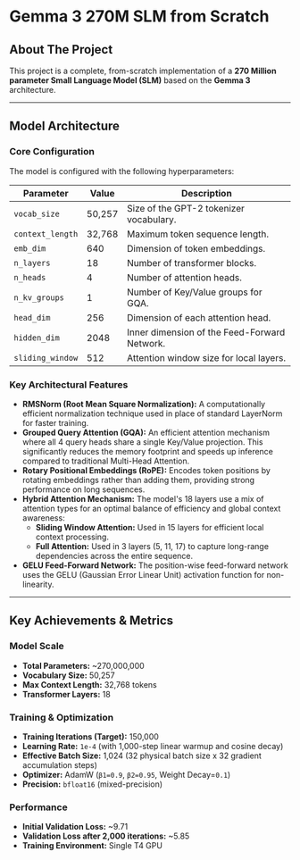 # Gemma 3 270M SLM from Scratch

## About The Project

This project is a complete, from-scratch implementation of a **270 Million parameter Small Language Model (SLM)** based on the **Gemma 3** architecture.



---

## Model Architecture


### Core Configuration

The model is configured with the following hyperparameters:

| Parameter        | Value    | Description                                  |
| ---------------- | -------- | -------------------------------------------- |
| `vocab_size`     | 50,257   | Size of the GPT-2 tokenizer vocabulary.      |
| `context_length` | 32,768   | Maximum token sequence length.               |
| `emb_dim`        | 640      | Dimension of token embeddings.               |
| `n_layers`       | 18       | Number of transformer blocks.                |
| `n_heads`        | 4        | Number of attention heads.                   |
| `n_kv_groups`    | 1        | Number of Key/Value groups for GQA.          |
| `head_dim`       | 256      | Dimension of each attention head.            |
| `hidden_dim`     | 2048     | Inner dimension of the Feed-Forward Network. |
| `sliding_window` | 512      | Attention window size for local layers.      |

### Key Architectural Features

* **RMSNorm (Root Mean Square Normalization):** A computationally efficient normalization technique used in place of standard LayerNorm for faster training.
* **Grouped Query Attention (GQA):** An efficient attention mechanism where all 4 query heads share a single Key/Value projection. This significantly reduces the memory footprint and speeds up inference compared to traditional Multi-Head Attention.
* **Rotary Positional Embeddings (RoPE):** Encodes token positions by rotating embeddings rather than adding them, providing strong performance on long sequences.
* **Hybrid Attention Mechanism:** The model's 18 layers use a mix of attention types for an optimal balance of efficiency and global context awareness:
    * **Sliding Window Attention:** Used in 15 layers for efficient local context processing.
    * **Full Attention:** Used in 3 layers (5, 11, 17) to capture long-range dependencies across the entire sequence.
* **GELU Feed-Forward Network:** The position-wise feed-forward network uses the GELU (Gaussian Error Linear Unit) activation function for non-linearity.

---

## Key Achievements & Metrics


### Model Scale

* **Total Parameters:** ~270,000,000
* **Vocabulary Size:** 50,257
* **Max Context Length:** 32,768 tokens
* **Transformer Layers:** 18

### Training & Optimization

* **Training Iterations (Target):** 150,000
* **Learning Rate:** `1e-4` (with 1,000-step linear warmup and cosine decay)
* **Effective Batch Size:** 1,024 (32 physical batch size x 32 gradient accumulation steps)
* **Optimizer:** AdamW (`β1=0.9`, `β2=0.95`, Weight Decay=`0.1`)
* **Precision:** `bfloat16` (mixed-precision)

### Performance

* **Initial Validation Loss:** ~9.71
* **Validation Loss after 2,000 iterations:** ~5.85
* **Training Environment:** Single T4 GPU
